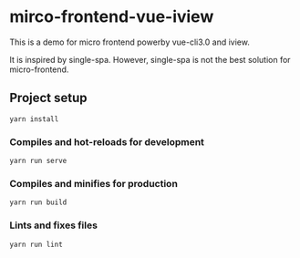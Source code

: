 
# mirco-frontend-vue-iview

This is a demo for micro frontend powerby vue-cli3.0 and iview.

It is inspired by single-spa. However, single-spa is not the best solution for micro-frontend. 


## Project setup
```
yarn install
```

### Compiles and hot-reloads for development
```
yarn run serve
```

### Compiles and minifies for production
```
yarn run build
```

### Lints and fixes files
```
yarn run lint
```
